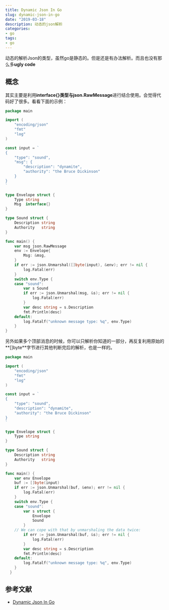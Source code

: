 ```yaml
---
title: Dynamic Json In Go
slug: dynamic-json-in-go
date: "2019-03-18"
description: 动态的json解析
categories:
- go
tags:
- go
---
```


动态的解析Json的类型，虽然go是静态的。但是还是有办法解析。而且也没有那么多**ugly code**
<!--more-->

## 概念
其实主要是利用**interface{}**类型与**json.RawMessage**进行结合使用。会觉得代码好了很多。看看下面的示例：
```go
package main

import (
	"encoding/json"
	"fmt"
	"log"
)

const input = `
{
	"type": "sound",
	"msg": {
		"description": "dynamite",
		"authority": "the Bruce Dickinson"
	}
}
`

type Envelope struct {
	Type string
	Msg  interface{}
}

type Sound struct {
	Description string
	Authority   string
}

func main() {
	var msg json.RawMessage
	env := Envelope{
		Msg: &msg,
	}
	if err := json.Unmarshal([]byte(input), &env); err != nil {
		log.Fatal(err)
	}
	switch env.Type {
	case "sound":
		var s Sound
		if err := json.Unmarshal(msg, &s); err != nil {
			log.Fatal(err)
		}
		var desc string = s.Description
		fmt.Println(desc)
	default:
		log.Fatalf("unknown message type: %q", env.Type)
	}
}
```
另外如果多个顶部消息的时候，你可以只解析你知道的一部分，再反复利用原始的**[]byte**字节进行其他判断完后的解析，也是一样的。
```go
package main

import (
	"encoding/json"
	"fmt"
	"log"
)

const input = `
{
	"type": "sound",
	"description": "dynamite",
	"authority": "the Bruce Dickinson"
}
`

type Envelope struct {
	Type string
}

type Sound struct {
	Description string
	Authority   string
}

func main() {
	var env Envelope
	buf := []byte(input)
	if err := json.Unmarshal(buf, &env); err != nil {
		log.Fatal(err)
	}
	switch env.Type {
	case "sound":
		var s struct {
			Envelope
			Sound
		}
    // We can cope with that by unmarshaling the data twice:
		if err := json.Unmarshal(buf, &s); err != nil {
			log.Fatal(err)
		}
		var desc string = s.Description
		fmt.Println(desc)
	default:
		log.Fatalf("unknown message type: %q", env.Type)
	}
  }
```

## 参考文献
- [Dynamic Json In Go](https://eagain.net/articles/go-dynamic-json/)

